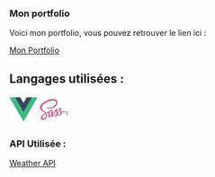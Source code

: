 ### Mon portfolio

Voici mon portfolio, vous pouvez retrouver le lien ici :

<a href="https://fort-william-portfolio.vercel.app/#/" target="_blank">Mon Portfolio</a>

## Langages utilisées :
<div>
    <img src="https://raw.githubusercontent.com/github/explore/80688e429a7d4ef2fca1e82350fe8e3517d3494d/topics/vue/vue.png" alt="Vue" height="50px">
    <img src="https://raw.githubusercontent.com/github/explore/80688e429a7d4ef2fca1e82350fe8e3517d3494d/topics/sass/sass.png" alt="Sass" height="50px">
</div>

### API Utilisée :

<a href="https://www.weatherapi.com/" target="_blank"> Weather API </a>
